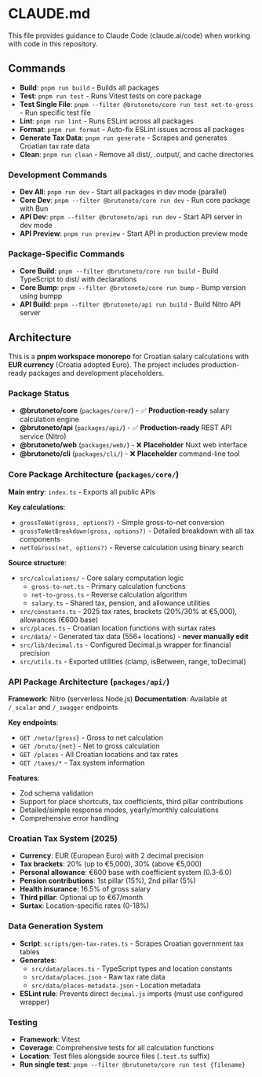 # CLAUDE.md

This file provides guidance to Claude Code (claude.ai/code) when working with code in this repository.

## Commands

- **Build**: `pnpm run build` - Builds all packages
- **Test**: `pnpm run test` - Runs Vitest tests on core package
- **Test Single File**: `pnpm --filter @brutoneto/core run test net-to-gross` - Run specific test file
- **Lint**: `pnpm run lint` - Runs ESLint across all packages
- **Format**: `pnpm run format` - Auto-fix ESLint issues across all packages
- **Generate Tax Data**: `pnpm run generate` - Scrapes and generates Croatian tax rate data
- **Clean**: `pnpm run clean` - Remove all dist/, .output/, and cache directories

### Development Commands
- **Dev All**: `pnpm run dev` - Start all packages in dev mode (parallel)
- **Core Dev**: `pnpm --filter @brutoneto/core run dev` - Run core package with Bun
- **API Dev**: `pnpm --filter @brutoneto/api run dev` - Start API server in dev mode
- **API Preview**: `pnpm run preview` - Start API in production preview mode

### Package-Specific Commands
- **Core Build**: `pnpm --filter @brutoneto/core run build` - Build TypeScript to dist/ with declarations
- **Core Bump**: `pnpm --filter @brutoneto/core run bump` - Bump version using bumpp
- **API Build**: `pnpm --filter @brutoneto/api run build` - Build Nitro API server

## Architecture

This is a **pnpm workspace monorepo** for Croatian salary calculations with **EUR currency** (Croatia adopted Euro). The project includes production-ready packages and development placeholders.

### Package Status
- **@brutoneto/core** (`packages/core/`) - ✅ **Production-ready** salary calculation engine
- **@brutoneto/api** (`packages/api/`) - ✅ **Production-ready** REST API service (Nitro)
- **@brutoneto/web** (`packages/web/`) - ❌ **Placeholder** Nuxt web interface
- **@brutoneto/cli** (`packages/cli/`) - ❌ **Placeholder** command-line tool

### Core Package Architecture (`packages/core/`)
**Main entry**: `index.ts` - Exports all public APIs

**Key calculations**:
- `grossToNet(gross, options?)` - Simple gross-to-net conversion
- `grossToNetBreakdown(gross, options?)` - Detailed breakdown with all tax components
- `netToGross(net, options?)` - Reverse calculation using binary search

**Source structure**:
- `src/calculations/` - Core salary computation logic
  - `gross-to-net.ts` - Primary calculation functions
  - `net-to-gross.ts` - Reverse calculation algorithm
  - `salary.ts` - Shared tax, pension, and allowance utilities
- `src/constants.ts` - 2025 tax rates, brackets (20%/30% at €5,000), allowances (€600 base)
- `src/places.ts` - Croatian location functions with surtax rates
- `src/data/` - Generated tax data (556+ locations) - **never manually edit**
- `src/lib/decimal.ts` - Configured Decimal.js wrapper for financial precision
- `src/utils.ts` - Exported utilities (clamp, isBetween, range, toDecimal)

### API Package Architecture (`packages/api/`)
**Framework**: Nitro (serverless Node.js)
**Documentation**: Available at `/_scalar` and `/_swagger` endpoints

**Key endpoints**:
- `GET /neto/{gross}` - Gross to net calculation
- `GET /bruto/{net}` - Net to gross calculation
- `GET /places` - All Croatian locations and tax rates
- `GET /taxes/*` - Tax system information

**Features**:
- Zod schema validation
- Support for place shortcuts, tax coefficients, third pillar contributions
- Detailed/simple response modes, yearly/monthly calculations
- Comprehensive error handling

### Croatian Tax System (2025)
- **Currency**: EUR (European Euro) with 2 decimal precision
- **Tax brackets**: 20% (up to €5,000), 30% (above €5,000)
- **Personal allowance**: €600 base with coefficient system (0.3-6.0)
- **Pension contributions**: 1st pillar (15%), 2nd pillar (5%)
- **Health insurance**: 16.5% of gross salary
- **Third pillar**: Optional up to €67/month
- **Surtax**: Location-specific rates (0-18%)

### Data Generation System
- **Script**: `scripts/gen-tax-rates.ts` - Scrapes Croatian government tax tables
- **Generates**:
  - `src/data/places.ts` - TypeScript types and location constants
  - `src/data/places.json` - Raw tax rate data
  - `src/data/places-metadata.json` - Location metadata
- **ESLint rule**: Prevents direct `decimal.js` imports (must use configured wrapper)

### Testing
- **Framework**: Vitest
- **Coverage**: Comprehensive tests for all calculation functions
- **Location**: Test files alongside source files (`.test.ts` suffix)
- **Run single test**: `pnpm --filter @brutoneto/core run test {filename}`
